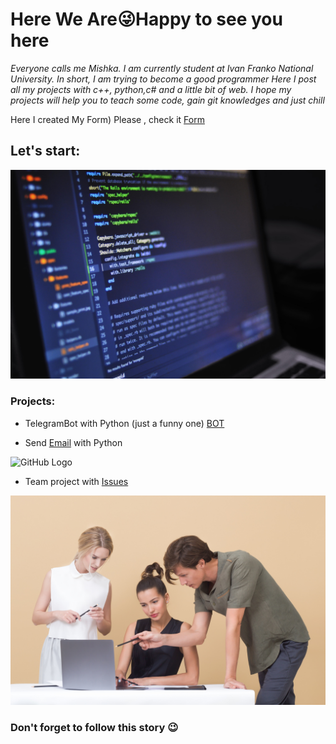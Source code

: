 # Here We Are:stuck_out_tongue_winking_eye:Happy to see you here 

*Everyone calls me Mishka. I am currently student at Ivan Franko National University. In short, I am trying to become a good programmer
Here I post all my projects with c++, python,c# and a little bit of web. I hope my projects will help you to teach some code, gain git 
knowledges and just chill*

Here I created My Form) Please , check it
[Form](https://docs.google.com/forms/d/e/1FAIpQLSfgVT3GWlJGxCwJr4jP_UMPXrbIhd9yBxYZYElPPuDKObQaLQ/viewform?usp=sf_link)

## Let's start:
![GitHub Logo](/code.jpg)


### Projects:
* TelegramBot with Python (just a funny one)
[BOT](https://github.com/MishkaSorochinskiy/TelegramBot)

* Send [Email](https://github.com/MishkaSorochinskiy/send_email_python) with Python

![GitHub Logo](/animal.jpg)

* Team project with
[Issues](https://github.com/Galiv/BdayOfSasha)

![GitHub Logo](/conversation.jpg)


### **Don't forget to follow this story** :wink:
